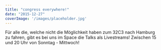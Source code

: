 ```yaml
---
title: "congress everywhere!"
date: "2015-12-27"
coverImage: '/images/placeholder.jpg'
---
```


Für alle die, welche nicht die Möglichkeit haben zum 32C3 nach Hamburg zu fahren, gibt es bei uns im Space die Talks als Livestreams! Zwischen 15 und 20 Uhr von Sonntag - Mittwoch!
